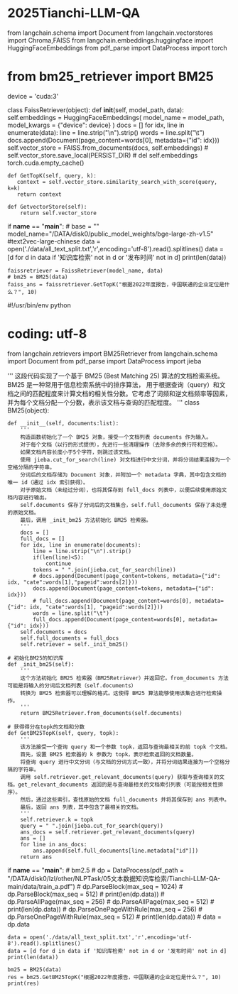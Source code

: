 # 2025Tianchi-LLM-QA

from langchain.schema import Document
from langchain.vectorstores import Chroma,FAISS
from langchain.embeddings.huggingface import HuggingFaceEmbeddings
from pdf_parse import DataProcess
import torch
# from bm25_retriever import BM25


device = 'cuda:3'

class FaissRetriever(object):
    def __init__(self, model_path, data):
        self.embeddings  = HuggingFaceEmbeddings(
                               model_name = model_path,
                               model_kwargs = {"device": device}
                           )
        docs = []
        for idx, line in enumerate(data):
            line = line.strip("\n").strip()
            words = line.split("\t")
            docs.append(Document(page_content=words[0], metadata={"id": idx}))
        self.vector_store = FAISS.from_documents(docs, self.embeddings)
        # self.vector_store.save_local(PERSIST_DIR)
        # del self.embeddings
        torch.cuda.empty_cache()

    def GetTopK(self, query, k):
       context = self.vector_store.similarity_search_with_score(query, k=k)
       return context

    def GetvectorStore(self):
        return self.vector_store


if __name__ == "__main__":
    # base = ""
    model_name="/DATA/disk0/public_model_weights/bge-large-zh-v1.5" #text2vec-large-chinese
    data = open('./data/all_text_split.txt','r',encoding='utf-8').read().splitlines()
    data = [d for d in data if '知识库检索' not in d or '发布时间' not in d]
    print(len(data))



    faissretriever = FaissRetriever(model_name, data)
    # bm25 = BM25(data)
    faiss_ans = faissretriever.GetTopK("根据2022年度报告，中国联通的企业定位是什么？", 10)









#!/usr/bin/env python
# coding: utf-8


from langchain.retrievers import BM25Retriever
from langchain.schema import Document
from pdf_parse import DataProcess
import jieba


'''
这段代码实现了一个基于 BM25 (Best Matching 25) 算法的文档检索系统。BM25 是一种常用于信息检索系统中的排序算法，
用于根据查询（query）和文档之间的匹配程度来计算文档的相关性分数。它考虑了词频和逆文档频率等因素，并为每个文档分配一个分数，表示该文档与查询的匹配程度。
'''
class BM25(object):

    def __init__(self, documents:list):
        '''
        构造函数初始化了一个 BM25 对象，接受一个文档列表 documents 作为输入。
        对于每个文档（以行的形式提供），先进行一些清理操作（去除多余的换行符和空格）。
        如果文档内容长度小于5个字符，则跳过该文档。
        使用 jieba.cut_for_search(line) 对文档进行中文分词，并将分词结果连接为一个空格分隔的字符串。
        分词后的文档存储为 Document 对象，并附加一个 metadata 字典，其中包含文档的唯一 id（通过 idx 索引获得）。
        对于原始文档（未经过分词），也将其保存到 full_docs 列表中，以便后续使用原始文档内容进行输出。
        self.documents 保存了分词后的文档集合，self.full_documents 保存了未处理的原始文档。
        最后，调用 _init_bm25 方法初始化 BM25 检索器。
        '''
        docs = []
        full_docs = []
        for idx, line in enumerate(documents):
            line = line.strip("\n").strip()
            if(len(line)<5):
                continue
            tokens = " ".join(jieba.cut_for_search(line))
            # docs.append(Document(page_content=tokens, metadata={"id": idx, "cate":words[1],"pageid":words[2]}))
            docs.append(Document(page_content=tokens, metadata={"id": idx}))
            # full_docs.append(Document(page_content=words[0], metadata={"id": idx, "cate":words[1], "pageid":words[2]}))
            words = line.split("\t")
            full_docs.append(Document(page_content=words[0], metadata={"id": idx}))
        self.documents = docs
        self.full_documents = full_docs
        self.retriever = self._init_bm25()

    # 初始化BM25的知识库
    def _init_bm25(self):
        '''
        这个方法初始化 BM25 检索器（BM25Retriever）并返回它。from_documents 方法可能是将输入的分词后文档列表（self.documents）
        转换为 BM25 检索器可以理解的格式。这使得 BM25 算法能够使用该集合进行检索操作。
        '''
        return BM25Retriever.from_documents(self.documents)

    # 获得得分在topk的文档和分数
    def GetBM25TopK(self, query, topk):
        '''
        该方法接受一个查询 query 和一个参数 topk，返回与查询最相关的前 topk 个文档。
        首先，设置 BM25 检索器的 k 参数为 topk，表示检索返回的文档数量。
        将查询 query 进行中文分词（与文档的分词方式一致），并将分词结果连接为一个空格分隔的字符串。
        调用 self.retriever.get_relevant_documents(query) 获取与查询相关的文档。get_relevant_documents 返回的是与查询最相关的文档索引列表（可能按相关性排序）。
        然后，通过这些索引，查找原始的文档 full_documents 并将其保存到 ans 列表中。
        最后，返回 ans 列表，其中包含了最相关的文档。
        '''
        self.retriever.k = topk
        query = " ".join(jieba.cut_for_search(query))
        ans_docs = self.retriever.get_relevant_documents(query)
        ans = []
        for line in ans_docs:
            ans.append(self.full_documents[line.metadata["id"]])
        return ans

if __name__ == "__main__":
    # bm2.5
    # dp =  DataProcess(pdf_path = "/DATA/disk0/lzl/other/NLPTask/05文本数据知识库检索/Tianchi-LLM-QA-main/data/train_a.pdf")
    # dp.ParseBlock(max_seq = 1024)
    # dp.ParseBlock(max_seq = 512)
    # print(len(dp.data))
    # dp.ParseAllPage(max_seq = 256)
    # dp.ParseAllPage(max_seq = 512)
    # print(len(dp.data))
    # dp.ParseOnePageWithRule(max_seq = 256)
    # dp.ParseOnePageWithRule(max_seq = 512)
    # print(len(dp.data))
    # data = dp.data

    data = open('./data/all_text_split.txt','r',encoding='utf-8').read().splitlines()
    data = [d for d in data if '知识库检索' not in d or '发布时间' not in d]
    print(len(data))

    bm25 = BM25(data)
    res = bm25.GetBM25TopK("根据2022年度报告，中国联通的企业定位是什么？", 10)
    print(res)
